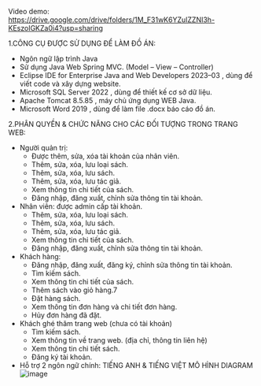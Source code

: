 Video demo: https://drive.google.com/drive/folders/1M_F31wK6YZuIZZNI3h-KEszoIGKZa0i4?usp=sharing

1.CÔNG CỤ ĐƯỢC SỬ DỤNG ĐỂ LÀM ĐỒ ÁN:
- Ngôn ngữ lập trình Java
- Sử dụng Java Web Spring MVC. (Model – View – Controller)
- Eclipse IDE for Enterprise Java and Web Developers 2023–03 , dùng để viết code và xây dựng website.
- Microsoft SQL Server 2022 , dùng để thiết kế cơ sở dữ liệu.
- Apache Tomcat 8.5.85 , máy chủ ứng dụng WEB Java.
- Microsoft Word 2019 , dùng để làm file .docx báo cáo đồ án.

2.PHÂN QUYỀN & CHỨC NĂNG CHO CÁC ĐỐI TƯỢNG TRONG TRANG WEB:
- Người quản trị:
  * Được thêm, sửa, xóa tài khoản của nhân viên.
  * Thêm, sửa, xóa, lưu loại sách.
  * Thêm, sửa, xóa, lưu sách.
  * Thêm, sửa, xóa, lưu tác giả.
  * Xem thông tin chi tiết của sách.
  * Đăng nhập, đăng xuất, chỉnh sửa thông tin tài khoản.
- Nhân viên: được admin cấp tài khoản.
  * Thêm, sửa, xóa, lưu loại sách.
  * Thêm, sửa, xóa, lưu sách.
  * Thêm, sửa, xóa, lưu tác giả.
  * Xem thông tin chi tiết của sách.
  * Đăng nhập, đăng xuất, chỉnh sửa thông tin tài khoản.
- Khách hàng:
  * Đăng nhập, đăng xuất, đăng ký, chỉnh sửa thông tin tài khoản.
  * Tìm kiếm sách.
  * Xem thông tin chi tiết của sách.
  * Thêm sách vào giỏ hàng.7
  * Đặt hàng sách.
  * Xem thông tin đơn hàng và chi tiết đơn hàng.
  * Hủy đơn hàng đã đặt.
- Khách ghé thăm trang web (chưa có tài khoản)
  * Tìm kiếm sách.
  * Xem thông tin về trang web. (địa chỉ, thông tin liên hệ)
  * Xem thông tin chi tiết sách.
  * Đăng ký tài khoản.
- Hỗ trợ 2 ngôn ngữ chính: TIẾNG ANH & TIẾNG VIỆT
MÔ HÌNH DIAGRAM
![image](https://github.com/idiotman-2212/website-onlineBookStore/assets/82036270/170ecc97-7ace-4c1e-ac7d-a328f402fbc0)

